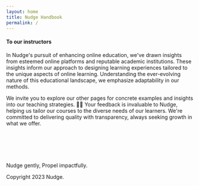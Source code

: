 ```yaml
---
layout: home
title: Nudge Handbook
permalink: /
---
```



#### To our instructors


In Nudge's pursuit of enhancing online education, we've drawn insights from esteemed online platforms and reputable academic institutions. These insights inform our approach to designing learning experiences tailored to the unique aspects of online learning. Understanding the ever-evolving nature of this educational landscape, we emphasize adaptability in our methods. 

We invite you to explore our other pages for concrete examples and insights into our teaching strategies. 🙋‍♀️ Your feedback is invaluable to Nudge, helping us tailor our courses to the diverse needs of our learners. We're committed to delivering quality with transparency, always seeking growth in what we offer.


<br>
<br>
<br>
<br>



Nudge gently, Propel impactfully.

Copyright 2023 Nudge.
